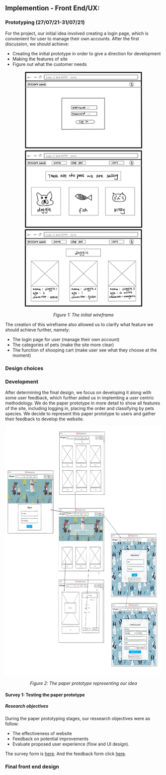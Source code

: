 
## Implemention - Front End/UX:

### Prototyping (27/07/21-31/07/21)

For the project, our initial idea involved creating a login page, which is convienient for user to manage their own accounts. After the first discussion, we should achieve:

* Creating the initial prototype in order to give a direction for development
* Making the features of site
* Figure out what the customer needs

<div align=center>
<img src=UX/prototype1.jpg width="380px" height="250px">
<img src=UX/prototype2.jpg width="380px" height="250px">
<img src=UX/prototype3.jpg width="380px" height="250px">

_Figure 1: The initial wireframe_
</div>


The creation of this wireframe also allowed us to clarify what feature we should achieve further, namely:

* The login page for user (manage their own account)
* The categories of pets (make the site more clear)
* The function of shooping cart (make user see what they choose at the moment)

### Design choices


### Development

After determining the final design, we focus on developing it along with some user feedback, which further aided us in implemting a user centric methodology. We do the paper prototype in more detail to show all features of the site, including logging in, placing the order and classifying by pets species. We decide to represent this paper prototype to users and gather their feedback to develop the website.

<div align=center>
<img src=UX/ux3.PNG width="1000px" height="800px">

_Figure 2: The paper prototype representing our idea_
</div>

#### Survey 1: Testing the paper prototype

##### Research objectives

During the paper prototyping stages, our ressearch objectives were as follow:

* The effectiveness of website
* Feedback on potential improvements
* Evaluate proposed user experience (flow and UI design).

The survey form is [here](https://github.com/Yj-nnie/web-softwaretools-plain/blob/dlh8899/survey/survey1.pdf). And the feedback form click [here](https://github.com/Yj-nnie/web-softwaretools-plain/blob/dlh8899/survey/feedback1.xlsx).

### Final front end design



